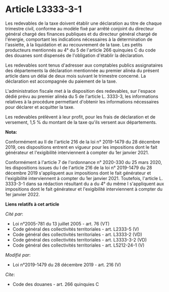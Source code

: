 # Article L3333-3-1

Les redevables de la taxe doivent établir une déclaration au titre de chaque trimestre civil, conforme au modèle fixé par
arrêté conjoint du directeur général chargé des finances publiques et du directeur général chargé de l'énergie, comportant
les indications nécessaires à la détermination de l'assiette, à la liquidation et au recouvrement de la taxe. Les petits
producteurs mentionnés au 4° du 5 de l'article 266 quinquies C du code des douanes sont dispensés de l'obligation d'établir
la déclaration.

Les redevables sont tenus d'adresser aux comptables publics assignataires des départements la déclaration mentionnée au
premier alinéa du présent article dans un délai de deux mois suivant le trimestre concerné. La déclaration est accompagnée du
paiement de la taxe.

L'administration fiscale met à la disposition des redevables, sur l'espace dédié prévu au premier alinéa du 5 de l'article L.
3333-3, les informations relatives à la procédure permettant d'obtenir les informations nécessaires pour déclarer et
acquitter la taxe.

Les redevables prélèvent à leur profit, pour les frais de déclaration et de versement, 1,5 % du montant de la taxe qu'ils
versent aux départements.

**Nota:**

Conformément au II de l'article 216 de la loi n° 2019-1479 du 28 décembre 2019, ces dispositions entrent en vigueur pour les
impositions dont le fait générateur et l'exigibilité interviennent à compter du 1er janvier 2021.

Conformément à l'article 7 de l'ordonnance n° 2020-330 du 25 mars 2020, les dispositions issues du I de l'article 216 de la
loi n° 2019-1479 du 28 décembre 2019 s'appliquent aux impositions dont le fait générateur et l'exigibilité interviennent à
compter du 1er janvier 2021. Toutefois, l'article L. 3333-3-1 dans sa rédaction résultant du a du 4° du même I s'appliquent
aux impositions dont le fait générateur et l'exigibilité interviennent à compter du 1er janvier 2022.

**Liens relatifs à cet article**

_Cité par_:

  - Loi n°2005-781 du 13 juillet 2005 - art. 76 (VT)
  - Code général des collectivités territoriales - art. L2333-5 (V)
  - Code général des collectivités territoriales - art. L3333-2 (VD)
  - Code général des collectivités territoriales - art. L3333-3-2 (VD)
  - Code général des collectivités territoriales - art. L5212-24-1 (V)

_Modifié par_:

  - Loi n°2019-1479 du 28 décembre 2019 - art. 216 (V)

_Cite_:

  - Code des douanes - art. 266 quinquies C
